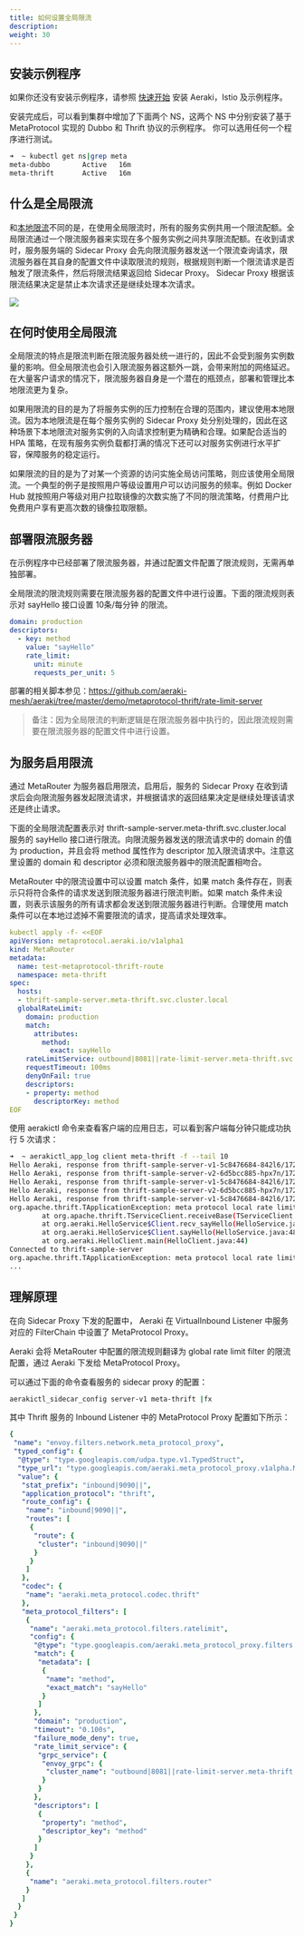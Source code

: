 ```yaml
---
title: 如何设置全局限流
description: 
weight: 30
---
```


## 安装示例程序

如果你还没有安装示例程序，请参照 [快速开始](/zh/docs/v1.0/quickstart/) 安装 Aeraki，Istio 及示例程序。

安装完成后，可以看到集群中增加了下面两个 NS，这两个 NS 中分别安装了基于 MetaProtocol 实现的 Dubbo 和 Thrift 协议的示例程序。
你可以选用任何一个程序进行测试。

```bash
➜  ~ kubectl get ns|grep meta
meta-dubbo        Active   16m
meta-thrift       Active   16m
```

## 什么是全局限流

和[本地限流](/zh/docs/v1.0/tutorials/local-rate-limit/)不同的是，在使用全局限流时，所有的服务实例共用一个限流配额。全局限流通过一个限流服务器来实现在多个服务实例之间共享限流配额。在收到请求时，服务服务端的 Sidecar Proxy 会先向限流服务器发送一个限流查询请求，限流服务器在其自身的配置文件中读取限流的规则，根据规则判断一个限流请求是否触发了限流条件，然后将限流结果返回给 Sidecar Proxy。 Sidecar Proxy 根据该限流结果决定是禁止本次请求还是继续处理本次请求。

![](../global-rate-limit.png)

## 在何时使用全局限流
全局限流的特点是限流判断在限流服务器处统一进行的，因此不会受到服务实例数量的影响。但全局限流也会引入限流服务器这额外一跳，会带来附加的网络延迟。在大量客户请求的情况下，限流服务器自身是一个潜在的瓶颈点，部署和管理比本地限流更为复杂。

如果用限流的目的是为了将服务实例的压力控制在合理的范围内，建议使用本地限流。因为本地限流是在每个服务实例的 Sidecar Proxy 处分别处理的，因此在这种场景下本地限流对服务实例的入向请求控制更为精确和合理。如果配合适当的 HPA 策略，在现有服务实例负载都打满的情况下还可以对服务实例进行水平扩容，保障服务的稳定运行。

如果限流的目的是为了对某一个资源的访问实施全局访问策略，则应该使用全局限流。一个典型的例子是按照用户等级设置用户可以访问服务的频率。例如 Docker Hub 就按照用户等级对用户拉取镜像的次数实施了不同的限流策略，付费用户比免费用户享有更高次数的镜像拉取限额。

## 部署限流服务器

在示例程序中已经部署了限流服务器，并通过配置文件配置了限流规则，无需再单独部署。

全局限流的限流规则需要在限流服务器的配置文件中进行设置。下面的限流规则表示对 sayHello 接口设置 10条/每分钟 的限流。

```yaml
domain: production
descriptors:
  - key: method
    value: "sayHello"
    rate_limit:
      unit: minute
      requests_per_unit: 5
```

部署的相关脚本参见：https://github.com/aeraki-mesh/aeraki/tree/master/demo/metaprotocol-thrift/rate-limit-server

> 备注：因为全局限流的判断逻辑是在限流服务器中执行的，因此限流规则需要在限流服务器的配置文件中进行设置。

## 为服务启用限流

通过 MetaRouter 为服务器启用限流，启用后，服务的 Sidecar Proxy 在收到请求后会向限流服务器发起限流请求，并根据请求的返回结果决定是继续处理该请求还是终止请求。

下面的全局限流配置表示对 thrift-sample-server.meta-thrift.svc.cluster.local 服务的 sayHello 接口进行限流。向限流服务器发送的限流请求中的 domain 的值为 production，并且会将 method 属性作为 descriptor 加入限流请求中。注意这里设置的 domain 和 descriptor 必须和限流服务器中的限流配置相吻合。

MetaRouter 中的限流设置中可以设置 match 条件，如果 match 条件存在，则表示只将符合条件的请求发送到限流服务器进行限流判断。如果 match 条件未设置，则表示该服务的所有请求都会发送到限流服务器进行判断。合理使用 match 条件可以在本地过滤掉不需要限流的请求，提高请求处理效率。
```yaml
kubectl apply -f- <<EOF
apiVersion: metaprotocol.aeraki.io/v1alpha1
kind: MetaRouter
metadata:
  name: test-metaprotocol-thrift-route
  namespace: meta-thrift
spec:
  hosts:
  - thrift-sample-server.meta-thrift.svc.cluster.local
  globalRateLimit:
    domain: production
    match:
      attributes:
        method:
          exact: sayHello
    rateLimitService: outbound|8081||rate-limit-server.meta-thrift.svc.cluster.local
    requestTimeout: 100ms
    denyOnFail: true
    descriptors:
    - property: method
      descriptorKey: method
EOF
```

使用 aerakictl 命令来查看客户端的应用日志，可以看到客户端每分钟只能成功执行 5 次请求：

```bash
➜  ~ aerakictl_app_log client meta-thrift -f --tail 10
Hello Aeraki, response from thrift-sample-server-v1-5c8476684-842l6/172.17.0.40
Hello Aeraki, response from thrift-sample-server-v2-6d5bcc885-hpx7n/172.17.0.41
Hello Aeraki, response from thrift-sample-server-v1-5c8476684-842l6/172.17.0.40
Hello Aeraki, response from thrift-sample-server-v2-6d5bcc885-hpx7n/172.17.0.41
Hello Aeraki, response from thrift-sample-server-v1-5c8476684-842l6/172.17.0.40
org.apache.thrift.TApplicationException: meta protocol local rate limit: request '6' has been rate limited
        at org.apache.thrift.TServiceClient.receiveBase(TServiceClient.java:79)
        at org.aeraki.HelloService$Client.recv_sayHello(HelloService.java:61)
        at org.aeraki.HelloService$Client.sayHello(HelloService.java:48)
        at org.aeraki.HelloClient.main(HelloClient.java:44)
Connected to thrift-sample-server
org.apache.thrift.TApplicationException: meta protocol local rate limit: request '7' has been rate limited
...
```

## 理解原理

在向 Sidecar Proxy 下发的配置中， Aeraki 在 VirtualInbound Listener 中服务对应的 FilterChain 中设置了 MetaProtocol Proxy。

Aeraki 会将 MetaRouter 中配置的限流规则翻译为 global rate limit filter 的限流配置，通过 Aeraki 下发给 MetaProtocol Proxy。

可以通过下面的命令查看服务的 sidecar proxy 的配置：

``` bash
aerakictl_sidecar_config server-v1 meta-thrift |fx
```

其中 Thrift 服务的 Inbound Listener 中的 MetaProtocol Proxy 配置如下所示：

```yaml
{
 "name": "envoy.filters.network.meta_protocol_proxy",
 "typed_config": {
  "@type": "type.googleapis.com/udpa.type.v1.TypedStruct",
  "type_url": "type.googleapis.com/aeraki.meta_protocol_proxy.v1alpha.MetaProtocolProxy",
  "value": {
   "stat_prefix": "inbound|9090||",
   "application_protocol": "thrift",
   "route_config": {
    "name": "inbound|9090||",
    "routes": [
     {
      "route": {
       "cluster": "inbound|9090||"
      }
     }
    ]
   },
   "codec": {
    "name": "aeraki.meta_protocol.codec.thrift"
   },
   "meta_protocol_filters": [
    {
     "name": "aeraki.meta_protocol.filters.ratelimit",
     "config": {
      "@type": "type.googleapis.com/aeraki.meta_protocol_proxy.filters.ratelimit.v1alpha.RateLimit",
      "match": {
       "metadata": [
        {
         "name": "method",
         "exact_match": "sayHello"
        }
       ]
      },
      "domain": "production",
      "timeout": "0.100s",
      "failure_mode_deny": true,
      "rate_limit_service": {
       "grpc_service": {
        "envoy_grpc": {
         "cluster_name": "outbound|8081||rate-limit-server.meta-thrift.svc.cluster.local"
        }
       }
      },
      "descriptors": [
       {
        "property": "method",
        "descriptor_key": "method"
       }
      ]
     }
    },
    {
     "name": "aeraki.meta_protocol.filters.router"
    }
   ]
  }
 }
}
```








